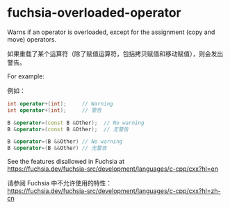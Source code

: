 # fuchsia-overloaded-operator

Warns if an operator is overloaded, except for the assignment (copy and move) operators.

如果重载了某个运算符（除了赋值运算符，包括拷贝赋值和移动赋值），则会发出警告。

For example:

例如：

```c++
int operator+(int);     // Warning
int operator+(int);     // 警告

B &operator=(const B &Other);  // No warning
B &operator=(const B &Other);  // 无警告

B &operator=(B &&Other) // No warning
B &operator=(B &&Other) // 无警告
```

See the features disallowed in Fuchsia at  
<https://fuchsia.dev/fuchsia-src/development/languages/c-cpp/cxx?hl=en>

请参阅 Fuchsia 中不允许使用的特性：  
<https://fuchsia.dev/fuchsia-src/development/languages/c-cpp/cxx?hl=zh-cn>
